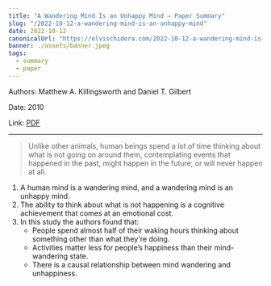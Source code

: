 ```yaml
---
title: "A Wandering Mind Is an Unhappy Mind — Paper Summary"
slug: "/2022-10-12-a-wandering-mind-is-an-unhappy-mind"
date: 2022-10-12
canonicalUrl: "https://elvischidera.com/2022-10-12-a-wandering-mind-is-an-unhappy-mind/"
banner: ./assets/banner.jpeg
tags:
  - summary
  - paper
---
```


Authors: Matthew A. Killingsworth and Daniel T. Gilbert

Date: 2010

Link: [PDF](https://renevanmaarsseveen.nl/wp-content/uploads/overig8/Wandering%20mind%20is%20an%20unhappy%20mind%20-%20Killingsworth%20and%20Gilber%202010.pdf)

-----

> Unlike other animals, human beings spend a lot of time thinking about what is not going on around them, contemplating events that happened in the past, might happen in the future, or will never happen at all.  

1. A human mind is a wandering mind, and a wandering mind is an unhappy mind.
2. The ability to think about what is not happening is a cognitive achievement that comes at an emotional cost.
3. In this study the authors found that:
    * People spend almost half of their waking hours thinking about something other than what they're doing.
    * Activities matter less for people’s happiness than their mind-wandering state.
    * There is a causal relationship between mind wandering and unhappiness.